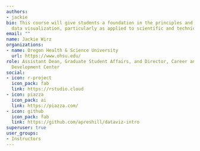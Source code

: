 ```yaml
---
authors:
- jackie
bio: This course will give students a foundation in the principles and practice of
  data visualization, particularly as applied to scientific and technical data.
email: ""
name: Jackie Wirz
organizations:
- name: Oregon Health & Science University
  url: https://www.ohsu.edu/
role: Assistant Dean, Graduate Student Affairs, and Director, Career and Professional
  Development Center
social:
- icon: r-project
  icon_pack: fab
  link: https://rstudio.cloud
- icon: piazza
  icon_pack: ai
  link: https://piazza.com/
- icon: github
  icon_pack: fab
  link: https://github.com/apreshill/dataviz-intro
superuser: true
user_groups:
- Instructors
---
```


